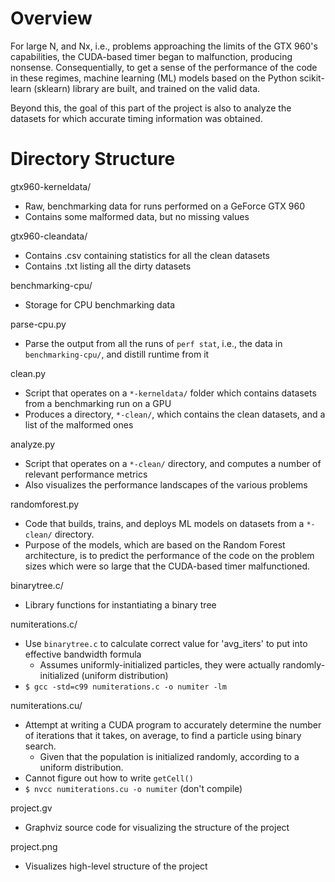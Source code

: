 # Overview
For large N, and Nx, i.e., problems approaching the limits of the GTX 960's capabilities, the CUDA-based timer began to malfunction, producing nonsense. Consequentially, to get a sense of the performance of the code in these regimes, machine learning (ML) models based on the Python scikit-learn (sklearn) library are built, and trained on the valid data.

Beyond this, the goal of this part of the project is also to analyze the datasets for which accurate timing information was obtained.  

# Directory Structure
gtx960-kerneldata/
- Raw, benchmarking data for runs performed on a GeForce GTX 960
- Contains some malformed data, but no missing values

gtx960-cleandata/
- Contains .csv containing statistics for all the clean datasets
- Contains .txt listing all the dirty datasets

benchmarking-cpu/
- Storage for CPU benchmarking data

parse-cpu.py
- Parse the output from all the runs of `perf stat`, i.e., the data in `benchmarking-cpu/`, and distill runtime from it  

clean.py
- Script that operates on a `*-kerneldata/` folder which contains datasets from a benchmarking run on a GPU
- Produces a directory, `*-clean/`, which contains the clean datasets, and a list of the malformed ones

analyze.py
- Script that operates on a `*-clean/` directory, and computes a number of relevant performance metrics
- Also visualizes the performance landscapes of the various problems

randomforest.py
- Code that builds, trains, and deploys ML models on datasets from a `*-clean/` directory.
- Purpose of the models, which are based on the Random Forest architecture, is to predict the performance of the code on the problem sizes which were so large that the CUDA-based timer malfunctioned. 

binarytree.c/
- Library functions for instantiating a binary tree

numiterations.c/
- Use `binarytree.c` to calculate correct value for 'avg_iters' to put into effective bandwidth formula
    - Assumes uniformly-initialized particles, they were actually randomly-initialized (uniform distribution)
- `$ gcc -std=c99 numiterations.c -o numiter -lm`

numiterations.cu/
- Attempt at writing a CUDA program to accurately determine the number of iterations that it takes, on average, to find a particle using binary search.
    - Given that the population is initialized randomly, according to a uniform distribution.
- Cannot figure out how to write `getCell()`
- `$ nvcc numiterations.cu -o numiter` (don't compile)

project.gv
- Graphviz source code for visualizing the structure of the project

project.png
- Visualizes high-level structure of the project
